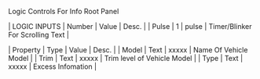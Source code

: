 Logic Controls For Info Root Panel

| LOGIC INPUTS | Number | Value | Desc.                            |
| Pulse        | 1      | pulse | Timer/Blinker For Scrolling Text |

| Property | Type | Value | Desc.                       |
| Model    | Text | xxxxx | Name Of Vehicle Model       |
| Trim     | Text | xxxxx | Trim level of Vehicle Model |
| Type     | Text | xxxxx | Excess Infomation           |